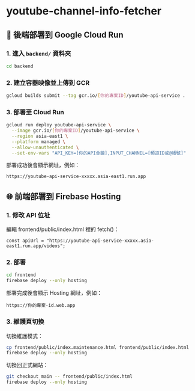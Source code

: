 # youtube-channel-info-fetcher

## 🚀 後端部署到 Google Cloud Run

### 1. 進入 `backend/` 資料夾

```bash
cd backend
```
### 2. 建立容器映像並上傳到 GCR
``` bash
gcloud builds submit --tag gcr.io/[你的專案ID]/youtube-api-service .
```

### 3. 部署至 Cloud Run
``` bash
gcloud run deploy youtube-api-service \
  --image gcr.io/[你的專案ID]/youtube-api-service \
  --region asia-east1 \
  --platform managed \
  --allow-unauthenticated \
  --set-env-vars "API_KEY=[你的API金鑰],INPUT_CHANNEL=[頻道ID或@帳號]"
```
部署成功後會顯示網址，例如：
```
https://youtube-api-service-xxxxx.asia-east1.run.app
```

## 🌐 前端部署到 Firebase Hosting
### 1. 修改 API 位址

編輯 frontend/public/index.html 裡的 fetch()：
```
const apiUrl = "https://youtube-api-service-xxxxx.asia-east1.run.app/videos";
```

### 2. 部署
```bash
cd frontend
firebase deploy --only hosting
```

部署完成後會顯示 Hosting 網址，例如：
```
https://你的專案-id.web.app
```

### 3. 維護頁切換

切換維護模式：
```bash
cp frontend/public/index.maintenance.html frontend/public/index.html
firebase deploy --only hosting
```

切換回正式網站：
```bash
git checkout main -- frontend/public/index.html
firebase deploy --only hosting